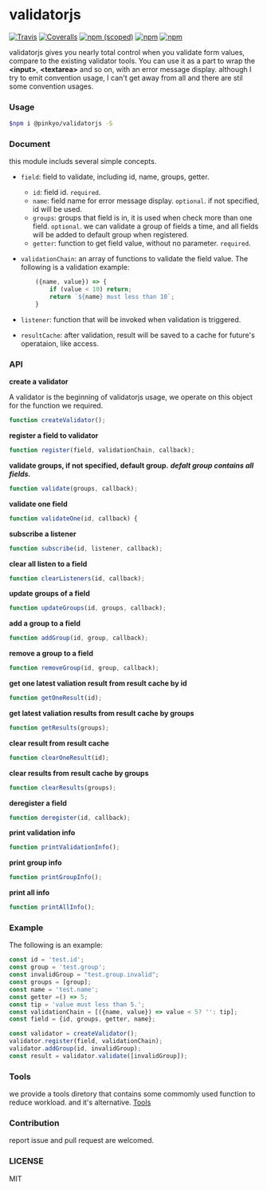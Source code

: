 # validatorjs

[![Travis](https://img.shields.io/travis/pinkyo/validatorjs.svg)](https://travis-ci.org/pinkyo/validatorjs)
[![Coveralls](https://img.shields.io/coveralls/pinkyo/validatorjs.svg)](https://coveralls.io/github/pinkyo/validatorjs)
[![npm (scoped)](https://img.shields.io/npm/v/@pinkyo/validatorjs.svg)](https://www.npmjs.com/package/@pinkyo/validatorjs)
[![npm](https://img.shields.io/npm/dy/@pinkyo/validatorjs.svg)](https://www.npmjs.com/package/@pinkyo/validatorjs)
[![npm](https://img.shields.io/npm/l/@pinkyo/validatorjs.svg)](https://www.npmjs.com/package/@pinkyo/validatorjs)

validatorjs gives you nearly total control when you validate form values, compare to the existing validator tools. You can use it as a part to wrap the **\<input\>**, **\<textarea\>** and so on, with an error message display. although I try to emit convention usage, I can't get away from all and there are stil some convention usages.

### Usage

~~~ bash
$npm i @pinkyo/validatorjs -S
~~~

### Document

this module includs several simple concepts.
- `field`: field to validate, including id, name, groups, getter.
    - `id`: field id. `required`.
    - `name`: field name for error message display. `optional`. if not specified, id will be used.
    - `groups`: groups that field is in, it is used when check more than one field. `optional`. we can validate a group of fields a time, and all fields will be added to default group when registered.
    - `getter`: function to get field value, without no parameter. `required`.
- `validationChain`: an array of functions to validate the field value. The following is a validation example:

    ~~~ javascript
        ({name, value}) => {
            if (value < 10) return;
            return `${name} must less than 10`;
        }
    ~~~

- `listener`: function that will be invoked when validation is triggered.
- `resultCache`: after validation, result will be saved to a cache for future's operataion, like access.
### API

**create a validator**

A validator is the beginning of validatorjs usage, we operate on this object for the function we required.

~~~ javascript
function createValidator();
~~~

**register a field to validator**

~~~ javascript
function register(field, validationChain, callback);
~~~

**validate groups, if not specified, default group.** ***defalt group contains all fields.***

~~~ javascript
function validate(groups, callback);
~~~

**validate one field**

~~~ javascript
function validateOne(id, callback) {
~~~

**subscribe a listener**

~~~ javascript
function subscribe(id, listener, callback);
~~~

**clear all listen to a field**

~~~ javascript
function clearListeners(id, callback);
~~~

**update groups of a field**

~~~ javascript
function updateGroups(id, groups, callback);
~~~

**add a group to a field**

~~~ javascript
function addGroup(id, group, callback);
~~~

**remove a group to a field**

~~~ javascript
function removeGroup(id, group, callback);
~~~

**get one latest valiation result from result cache by id**

~~~ javascript
function getOneResult(id);
~~~

**get latest valiation results from result cache by groups**

~~~ javascript
function getResults(groups);
~~~

**clear result from result cache**

~~~ javascript
function clearOneResult(id);
~~~

**clear results from result cache by groups**

~~~ javascript
function clearResults(groups);
~~~

**deregister a field**

~~~ javascript
function deregister(id, callback);
~~~

**print validation info**

~~~ javascript
function printValidationInfo();
~~~

**print group info**

~~~ javascript
function printGroupInfo();
~~~

**print all info**

~~~ javascript
function printAllInfo();
~~~

### Example

The following is an example:

~~~ javascript
const id = 'test.id';
const group = 'test.group';
const invalidGroup = "test.group.invalid";
const groups = [group];
const name = 'test.name';
const getter =() => 5;
const tip = 'value must less than 5.';
const validationChain = [({name, value}) => value < 5? '': tip];
const field = {id, groups, getter, name};

const validator = createValidator();
validator.register(field, validationChain);
validator.addGroup(id, invalidGroup);
const result = validator.validate([invalidGroup]);
~~~

### Tools

we provide a tools diretory that contains some commomly used function to reduce workload. and it's alternative.
[Tools](./TOOLS.md)

### Contribution

report issue and pull request are welcomed. 

### LICENSE

 MIT
